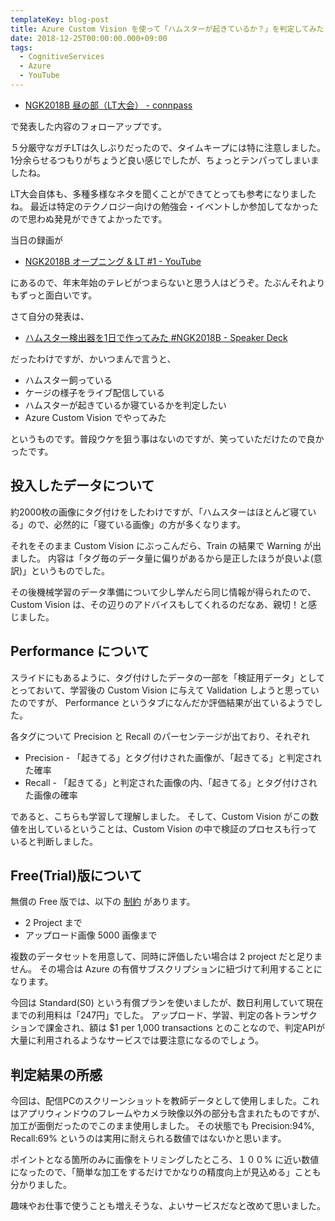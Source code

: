 ```yaml
---
templateKey: blog-post
title: Azure Custom Vision を使って「ハムスターが起きているか？」を判定してみた
date: 2018-12-25T00:00:00.000+09:00
tags:
  - CognitiveServices
  - Azure
  - YouTube
---
```


* [NGK2018B 昼の部（LT大会） - connpass](https://ngk2018b.connpass.com/event/104965/)

で発表した内容のフォローアップです。
<!--more-->

５分厳守なガチLTは久しぶりだったので、タイムキープには特に注意しました。1分余らせるつもりがちょうど良い感じでしたが、ちょっとテンパってしまいましたね。

LT大会自体も、多種多様なネタを聞くことができてとっても参考になりましたね。
最近は特定のテクノロジー向けの勉強会・イベントしか参加してなかったので思わぬ発見ができてよかったです。

当日の録画が

* [NGK2018B オープニング & LT #1 - YouTube](https://www.youtube.com/watch?v=eAlJ-FK-2tw&list=PLscGe0lpp6WY0E0VA_aFgPyeCn2GuEXor)

にあるので、年末年始のテレビがつまらないと思う人はどうぞ。たぶんそれよりもずっと面白いです。

さて自分の発表は、

* [ハムスター検出器を1日で作ってみた #NGK2018B - Speaker Deck](https://speakerdeck.com/amay077/hamusutajian-chu-qi-wo1ri-dezuo-tutemita-number-ngk2018b)

だったわけですが、かいつまんで言うと、

* ハムスター飼っている
* ケージの様子をライブ配信している
* ハムスターが起きているか寝ているかを判定したい
* Azure Custom Vision でやってみた

というものです。普段ウケを狙う事はないのですが、笑っていただけたので良かったです。

## 投入したデータについて

約2000枚の画像にタグ付けをしたわけですが、「ハムスターはほとんど寝ている」ので、必然的に「寝ている画像」の方が多くなります。

それをそのまま Custom Vision にぶっこんだら、Train の結果で Warning が出ました。
内容は「タグ毎のデータ量に偏りがあるから是正したほうが良いよ(意訳)」というものでした。

その後機械学習のデータ準備について少し学んだら同じ情報が得られたので、Custom Vision は、その辺りのアドバイスもしてくれるのだなあ、親切！と感じました。

## Performance について

スライドにもあるように、タグ付けしたデータの一部を「検証用データ」としてとっておいて、学習後の Custom Vision に与えて Validation しようと思っていたのですが、 Performance というタブになんだか評価結果が出ているようでした。

各タグについて Precision と Recall のパーセンテージが出ており、それぞれ

* Precision - 「起きてる」とタグ付けされた画像が、「起きてる」と判定された確率
* Recall - 「起きてる」と判定された画像の内、「起きてる」とタグ付けされた画像の確率

であると、こちらも学習して理解しました。
そして、Custom Vision がこの数値を出しているということは、Custom Vision の中で検証のプロセスも行っていると判断しました。

## Free(Trial)版について

無償の Free 版では、以下の [制約](https://azure.microsoft.com/en-us/pricing/details/cognitive-services/custom-vision-service/) があります。

* 2 Project まで
* アップロード画像 5000 画像まで

複数のデータセットを用意して、同時に評価したい場合は 2 project だと足りません。
その場合は Azure の有償サブスクリプションに紐づけて利用することになります。

今回は Standard(S0) という有償プランを使いましたが、数日利用していて現在までの利用料は「247円」でした。
アップロード、学習、判定の各トランザクションで課金され、額は $1 per 1,000 transactions とのことなので、判定APIが大量に利用されるようなサービスでは要注意になるのでしょう。

## 判定結果の所感

今回は、配信PCのスクリーンショットを教師データとして使用しました。これはアプリウィンドウのフレームやカメラ映像以外の部分も含まれたものですが、加工が面倒だったのでこのまま使用しました。
その状態でも Precision:94%, Recall:69% というのは実用に耐えられる数値ではないかと思います。

ポイントとなる箇所のみに画像をトリミングしたところ、１００% に近い数値になったので、「簡単な加工をするだけでかなりの精度向上が見込める」ことも分かりました。

趣味やお仕事で使うことも増えそうな、よいサービスだなと改めて思いました。
